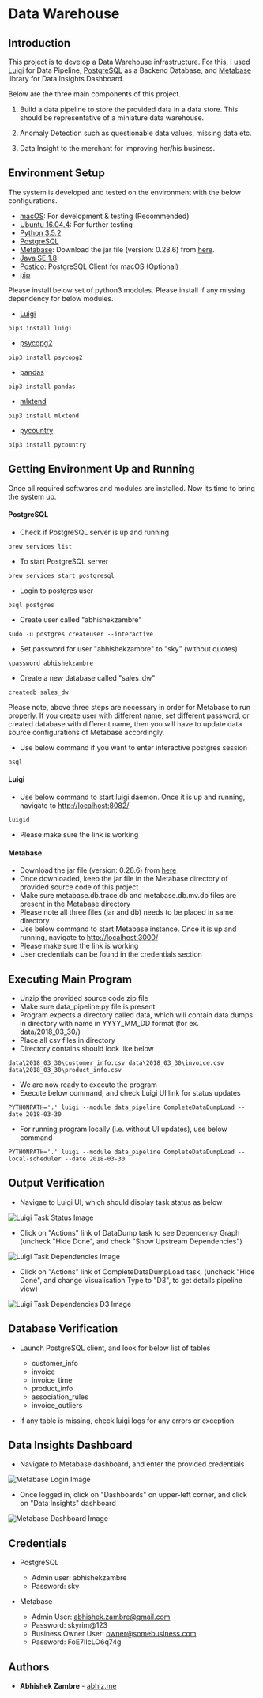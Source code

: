 # Data Warehouse

## Introduction

This project is to develop a Data Warehouse infrastructure.
For this, I used [Luigi](https://github.com/spotify/luigi) for Data Pipeline, [PostgreSQL](https://www.postgresql.org/)
as a Backend Database, and [Metabase](https://www.metabase.com/) library for Data Insights Dashboard.

Below are the three main components of this project.

1) Build a data pipeline to store the provided data in a data store. This should be representative of a miniature data
warehouse.

2) Anomaly Detection such as questionable data values, missing data etc.

3) Data Insight to the merchant for improving her/his business.

## Environment Setup

The system is developed and tested on the environment with the below configurations.

- [macOS](https://www.apple.com/macos/high-sierra/): For development & testing (Recommended)
- [Ubuntu 16.04.4](https://www.ubuntu.com/download/desktop): For further testing
- [Python 3.5.2](https://www.python.org/downloads/)
- [PostgreSQL](https://www.postgresql.org/download/macosx/)
- [Metabase](https://www.metabase.com/): Download the jar file (version: 0.28.6) from [here](https://www.metabase.com/start/jar.html).
- [Java SE 1.8](http://www.oracle.com/technetwork/java/javase/downloads/index.html)
- [Postico](https://eggerapps.at/postico/): PostgreSQL Client for macOS (Optional)
- [pip](https://pypi.org/project/pip/)

Please install below set of python3 modules. Please install if any missing dependency for below modules.
- [Luigi](https://github.com/spotify/luigi)
```
pip3 install luigi
```
- [psycopg2](http://initd.org/psycopg/)
```
pip3 install psycopg2
```
- [pandas](https://pandas.pydata.org/)
```
pip3 install pandas
```
- [mlxtend](https://github.com/rasbt/mlxtend)
```
pip3 install mlxtend
```
- [pycountry](https://pypi.org/project/pycountry/)
```
pip3 install pycountry
```

## Getting Environment Up and Running

Once all required softwares and modules are installed. Now its time to bring the system up.


#### PostgreSQL
- Check if PostgreSQL server is up and running
```
brew services list
```
- To start PostgreSQL server
```
brew services start postgresql
```
- Login to postgres user
```
psql postgres
```
- Create user called "abhishekzambre"
```
sudo -u postgres createuser --interactive
```
- Set password for user "abhishekzambre" to "sky" (without quotes)
```
\password abhishekzambre
```
- Create a new database called "sales_dw"
```
createdb sales_dw
```
Please note, above three steps are necessary in order for Metabase to run properly. If you create user with different 
name, set different password, or created database with different name, then you will have to update data source
configurations of Metabase accordingly.
- Use below command if you want to enter interactive postgres session
```
psql
```

#### Luigi
- Use below command to start luigi daemon. Once it is up and running, navigate to [http://localhost:8082/](http://localhost:8082/)
```
luigid
```
- Please make sure the link is working

#### Metabase
- Download the jar file (version: 0.28.6) from [here](https://www.metabase.com/start/jar.html)
- Once downloaded, keep the jar file in the Metabase directory of provided source code of this project
- Make sure metabase.db.trace.db and metabase.db.mv.db files are present in the Metabase directory
- Please note all three files (jar and db) needs to be placed in same directory
- Use below command to start Metabase instance. Once it is up and running, navigate to [http://localhost:3000/](http://localhost:3000/)
- Please make sure the link is working
- User credentials can be found in the credentials section

## Executing Main Program
- Unzip the provided source code zip file
- Make sure data_pipeline.py file is present
- Program expects a directory called data, which will contain data dumps in directory with name in YYYY_MM_DD format (for ex. data/2018_03_30/)
- Place all csv files in directory
- Directory contains should look like below
```
data\2018_03_30\customer_info.csv data\2018_03_30\invoice.csv data\2018_03_30\product_info.csv
```
- We are now ready to execute the program
- Execute below command, and check Luigi UI link for status updates
```
PYTHONPATH='.' luigi --module data_pipeline CompleteDataDumpLoad --date 2018-03-30
```
- For running program locally (i.e. without UI updates), use below command
```
PYTHONPATH='.' luigi --module data_pipeline CompleteDataDumpLoad --local-scheduler --date 2018-03-30
```

## Output Verification
- Navigae to Luigi UI, which should display task status as below

![Luigi Task Status Image](images/01_luigi_task_status.png)

- Click on "Actions" link of DataDump task to see Dependency Graph (uncheck "Hide Done", and check "Show Upstream Dependencies")

![Luigi Task Dependencies Image](images/02_luigi_task_dependencies.png)

- Click on "Actions" link of CompleteDataDumpLoad task, (uncheck "Hide Done", and change Visualisation Type to "D3", to get details pipeline view)

![Luigi Task Dependencies D3 Image](images/03_luigi_task_dependencies_d3.png)


## Database Verification
- Launch PostgreSQL client, and look for below list of tables
    * customer_info
    * invoice
    * invoice_time
    * product_info
    * association_rules
    * invoice_outliers

- If any table is missing, check luigi logs for any errors or exception

## Data Insights Dashboard
- Navigate to Metabase dashboard, and enter the provided credentials

![Metabase Login Image](images/04_metabase_login.png)

- Once logged in, click on "Dashboards" on upper-left corner, and click on "Data Insights" dashboard

![Metabase Dashboard Image](images/05_metabase_dashboard.png)

## Credentials
- PostgreSQL
    * Admin user: abhishekzambre
    * Password: sky

- Metabase
    * Admin User: abhishek.zambre@gmail.com
    * Password: skyrim@123
    * Business Owner User: owner@somebusiness.com
    * Password: FoE7IIcLO6q74g

## Authors
* **Abhishek Zambre** - [abhiz.me](http://abhiz.me)
